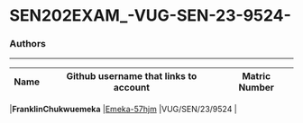 # SEN202EXAM_-VUG-SEN-23-9524-

### Authors
---

|**Name**       | **Github username that links to account**         | **Matric Number** |
|---------------|---------------------------------------------------|-------------------|

|**FranklinChukwuemeka**	|[Emeka-57hjm](https://github.com/Emeka-57hjm/)  |VUG/SEN/23/9524 |
